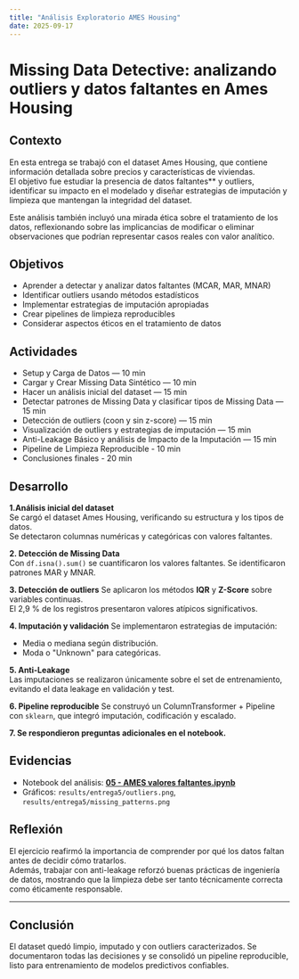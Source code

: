 ```yaml
---
title: "Análisis Exploratorio AMES Housing"
date: 2025-09-17
---
```


# Missing Data Detective: analizando outliers y datos faltantes en Ames Housing

## Contexto

En esta entrega se trabajó con el dataset Ames Housing, que contiene información detallada sobre precios y características de viviendas.  
El objetivo fue estudiar la presencia de datos faltantes** y outliers, identificar su impacto en el modelado y diseñar estrategias de imputación y limpieza que mantengan la integridad del dataset.

Este análisis también incluyó una mirada ética sobre el tratamiento de los datos, reflexionando sobre las implicancias de modificar o eliminar observaciones que podrían representar casos reales con valor analítico.

## Objetivos

* Aprender a detectar y analizar datos faltantes (MCAR, MAR, MNAR)
* Identificar outliers usando métodos estadísticos
* Implementar estrategias de imputación apropiadas
* Crear pipelines de limpieza reproducibles
* Considerar aspectos éticos en el tratamiento de datos

## Actividades

* Setup y Carga de Datos — 10 min  
* Cargar y Crear Missing Data Sintético — 10 min  
* Hacer un análisis inicial del dataset — 15 min  
* Detectar patrones de Missing Data y clasificar tipos de Missing Data — 15 min  
* Detección de outliers (coon y sin z-score) — 15 min  
* Visualización de outliers y estrategias de imputación — 15 min  
* Anti-Leakage Básico y análisis de Impacto de la Imputación — 15 min 
* Pipeline de Limpieza Reproducible - 10 min
* Conclusiones finales - 20 min 


## Desarrollo

**1\.Análisis inicial del dataset**  
Se cargó el dataset Ames Housing, verificando su estructura y los tipos de datos.  
Se detectaron columnas numéricas y categóricas con valores faltantes.

**2\. Detección de Missing Data**  
Con `df.isna().sum()` se cuantificaron los valores faltantes. Se identificaron patrones MAR y MNAR.

**3\. Detección de outliers**
Se aplicaron los métodos **IQR** y **Z-Score** sobre variables continuas.  
El 2,9 % de los registros presentaron valores atípicos significativos.

**4\. Imputación y validación** 
Se implementaron estrategias de imputación:
- Media o mediana según distribución.  
- Moda o "Unknown" para categóricas.  

**5\. Anti-Leakage**  
Las imputaciones se realizaron únicamente sobre el set de entrenamiento, evitando el data leakage en validación y test.

**6\. Pipeline reproducible** 
Se construyó un ColumnTransformer + Pipeline con `sklearn`, que integró imputación, codificación y escalado.  
   
**7\. Se respondieron preguntas adicionales en el notebook.** 
   

## Evidencias

* Notebook del análisis: **[05 - AMES valores faltantes.ipynb](cinco.ipynb)**
* Gráficos: `results/entrega5/outliers.png`, `results/entrega5/missing_patterns.png`


## Reflexión
El ejercicio reafirmó la importancia de comprender por qué los datos faltan antes de decidir cómo tratarlos.  
Además, trabajar con anti-leakage reforzó buenas prácticas de ingeniería de datos, mostrando que la limpieza debe ser tanto técnicamente correcta como éticamente responsable.

---

## Conclusión
El dataset quedó limpio, imputado y con outliers caracterizados. Se documentaron todas las decisiones y se consolidó un pipeline reproducible, listo para entrenamiento de modelos predictivos confiables.


